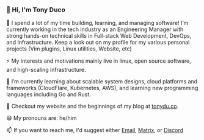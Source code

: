 ### 👋 Hi, I'm Tony Duco

🔭 I spend a lot of my time building, learning, and managing software! I’m currently
working in the tech industry as an Engineering Manager with strong hands-on
technical skills in Full-stack Web Development, DevOps, and Infrastructure.
Keep a look out on my profile for my various personal projects (Vim plugins,
Linux utilities, Website, etc)

⚡ My interests and motivations mainly live in linux, open source software, and
high-scaling infrastructure.

🌱 I’m currently learning about scalable system designs, cloud platforms and
frameworks (CloudFlare, Kubernetes, AWS), and learning new programming languages
including Go and Rust.

📝 Checkout my website and the beginnings of my blog at [tonydu.co](https://tonydu.co).

😄 My pronouns are: he/him

📫 If you want to reach me, I'd suggest either [Email](mailto:nosduco@gmail.com),
[Matrix](https://matrix.to/#/@nosduco:matrix.org), or [Discord](https://discord.com/users/251417004194398211)
